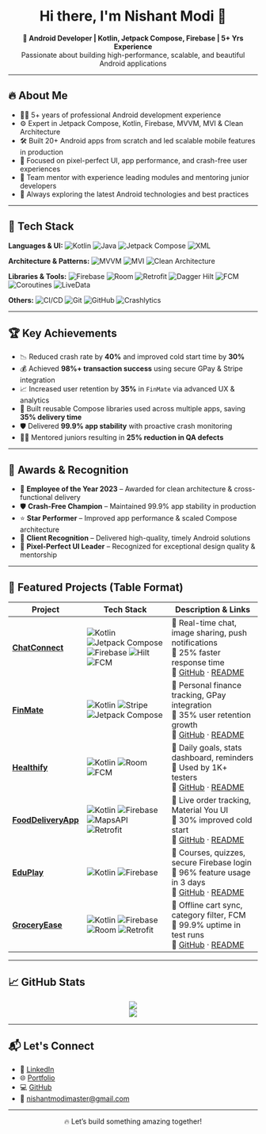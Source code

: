<h1 align="center">Hi there, I'm Nishant Modi 👋</h1>

<p align="center">
  <b>🚀 Android Developer | Kotlin, Jetpack Compose, Firebase | 5+ Yrs Experience</b><br>
  Passionate about building high-performance, scalable, and beautiful Android applications
</p>

---

## 🔥 About Me

- 👨‍💻 5+ years of professional Android development experience
- ⚙️ Expert in Jetpack Compose, Kotlin, Firebase, MVVM, MVI & Clean Architecture
- 🛠️ Built 20+ Android apps from scratch and led scalable mobile features in production
- 🚀 Focused on pixel-perfect UI, app performance, and crash-free user experiences
- 🤝 Team mentor with experience leading modules and mentoring junior developers
- 📲 Always exploring the latest Android technologies and best practices

---

## 🧠 Tech Stack

**Languages & UI:**
![Kotlin](https://img.shields.io/badge/Kotlin-7F52FF?style=for-the-badge&logo=kotlin&logoColor=white)
![Java](https://img.shields.io/badge/Java-ED8B00?style=for-the-badge&logo=java&logoColor=white)
![Jetpack Compose](https://img.shields.io/badge/Jetpack%20Compose-4285F4?style=for-the-badge)
![XML](https://img.shields.io/badge/XML-FF5722?style=for-the-badge)

**Architecture & Patterns:**
![MVVM](https://img.shields.io/badge/MVVM-6A1B9A?style=for-the-badge)
![MVI](https://img.shields.io/badge/MVI-009688?style=for-the-badge)
![Clean Architecture](https://img.shields.io/badge/Clean%20Architecture-1976D2?style=for-the-badge)

**Libraries & Tools:**
![Firebase](https://img.shields.io/badge/Firebase-FFCA28?style=for-the-badge&logo=firebase&logoColor=black)
![Room](https://img.shields.io/badge/Room-00796B?style=for-the-badge)
![Retrofit](https://img.shields.io/badge/Retrofit-009688?style=for-the-badge)
![Dagger Hilt](https://img.shields.io/badge/Dagger%20Hilt-8E24AA?style=for-the-badge)
![FCM](https://img.shields.io/badge/FCM-03A9F4?style=for-the-badge)
![Coroutines](https://img.shields.io/badge/Coroutines-795548?style=for-the-badge)
![LiveData](https://img.shields.io/badge/LiveData-33691E?style=for-the-badge)

**Others:**
![CI/CD](https://img.shields.io/badge/CI%2FCD-1976D2?style=for-the-badge)
![Git](https://img.shields.io/badge/Git-F05032?style=for-the-badge&logo=git&logoColor=white)
![GitHub](https://img.shields.io/badge/GitHub-181717?style=for-the-badge&logo=github&logoColor=white)
![Crashlytics](https://img.shields.io/badge/Crashlytics-E91E63?style=for-the-badge)

---

## 🏆 Key Achievements

- 📉 Reduced crash rate by **40%** and improved cold start time by **30%**
- 💰 Achieved **98%+ transaction success** using secure GPay & Stripe integration
- 📈 Increased user retention by **35%** in `FinMate` via advanced UX & analytics
- 🔁 Built reusable Compose libraries used across multiple apps, saving **35% delivery time**
- 🛡️ Delivered **99.9% app stability** with proactive crash monitoring
- 👨‍🏫 Mentored juniors resulting in **25% reduction in QA defects**

---

## 🏅 Awards & Recognition

- 🥇 **Employee of the Year 2023** – Awarded for clean architecture & cross-functional delivery
- 🛡️ **Crash-Free Champion** – Maintained 99.9% app stability in production
- ⭐ **Star Performer** – Improved app performance & scaled Compose architecture
- 🌟 **Client Recognition** – Delivered high-quality, timely Android solutions
- 🎨 **Pixel-Perfect UI Leader** – Recognized for exceptional design quality & mentorship

---

## 💼 Featured Projects (Table Format)

| Project | Tech Stack | Description & Links |
|--------|------------|----------------------|
| **[ChatConnect](https://github.com/nishantmodi92/chatconnect-android)** | ![Kotlin](https://img.shields.io/badge/Kotlin-7F52FF?style=for-the-badge) ![Jetpack Compose](https://img.shields.io/badge/Jetpack%20Compose-4285F4?style=for-the-badge) ![Firebase](https://img.shields.io/badge/Firebase-FFCA28?style=for-the-badge) ![Hilt](https://img.shields.io/badge/Hilt-8E24AA?style=for-the-badge) ![FCM](https://img.shields.io/badge/FCM-03A9F4?style=for-the-badge) | 🔹 Real-time chat, image sharing, push notifications<br>🔹 25% faster response time<br>🔗 [GitHub](https://github.com/nishantmodi92/chatconnect-android) · [README](https://github.com/nishantmodi92/chatconnect-android/blob/main/README.md) |
| **[FinMate](https://github.com/nishantmodi92/fintech-wallet)** | ![Kotlin](https://img.shields.io/badge/Kotlin-7F52FF?style=for-the-badge) ![Stripe](https://img.shields.io/badge/Stripe-6772E5?style=for-the-badge) ![Jetpack Compose](https://img.shields.io/badge/Jetpack%20Compose-4285F4?style=for-the-badge) | 🔹 Personal finance tracking, GPay integration<br>🔹 35% user retention growth<br>🔗 [GitHub](https://github.com/nishantmodi92/fintech-wallet) · [README](https://github.com/nishantmodi92/finmate-android/blob/main/README.md) |
| **[Healthify](https://github.com/nishantmodi92/healthify)** | ![Kotlin](https://img.shields.io/badge/Kotlin-7F52FF?style=for-the-badge) ![Room](https://img.shields.io/badge/Room-00796B?style=for-the-badge) ![FCM](https://img.shields.io/badge/FCM-03A9F4?style=for-the-badge) | 🔹 Daily goals, stats dashboard, reminders<br>🔹 Used by 1K+ testers<br>🔗 [GitHub](https://github.com/nishantmodi92/healthify) · [README](https://github.com/nishantmodi92/healthify-android/blob/main/README.md) |
| **[FoodDeliveryApp](https://github.com/nishantmodi92/food-delivery-android)** | ![Kotlin](https://img.shields.io/badge/Kotlin-7F52FF?style=for-the-badge) ![Firebase](https://img.shields.io/badge/Firebase-FFCA28?style=for-the-badge) ![MapsAPI](https://img.shields.io/badge/MapsAPI-4285F4?style=for-the-badge) ![Retrofit](https://img.shields.io/badge/Retrofit-009688?style=for-the-badge) | 🔹 Live order tracking, Material You UI<br>🔹 30% improved cold start<br>🔗 [GitHub](https://github.com/nishantmodi92/food-delivery-android) · [README](https://github.com/nishantmodi92/fooddeliveryapp-android/blob/main/README.md) |
| **[EduPlay](https://github.com/nishantmodi92/e-learning-android)** | ![Kotlin](https://img.shields.io/badge/Kotlin-7F52FF?style=for-the-badge) ![Firebase](https://img.shields.io/badge/Firebase-FFCA28?style=for-the-badge) | 🔹 Courses, quizzes, secure Firebase login<br>🔹 96% feature usage in 3 days<br>🔗 [GitHub](https://github.com/nishantmodi92/e-learning-android) · [README](https://github.com/nishantmodi92/e-learning-android/blob/main/README.md) |
| **[GroceryEase](https://github.com/nishantmodi92/groceryease-android)** | ![Kotlin](https://img.shields.io/badge/Kotlin-7F52FF?style=for-the-badge) ![Firebase](https://img.shields.io/badge/Firebase-FFCA28?style=for-the-badge) ![Room](https://img.shields.io/badge/Room-00796B?style=for-the-badge) ![Retrofit](https://img.shields.io/badge/Retrofit-009688?style=for-the-badge) | 🔹 Offline cart sync, category filter, FCM<br>🔹 99.9% uptime in test runs<br>🔗 [GitHub](https://github.com/nishantmodi92/groceryease-android) · [README](https://github.com/nishantmodi92/groceryease-android/blob/main/README.md) |

---

## 📈 GitHub Stats

<p align="center">
  <img src="https://github-readme-stats.vercel.app/api?username=nishantmodi92&show_icons=true&theme=default" />
  <br>
  <img src="https://github-readme-stats.vercel.app/api/top-langs/?username=nishantmodi92&layout=compact&theme=default" />
</p>

---

## 📬 Let's Connect

- 👔 [LinkedIn](https://linkedin.com/in/nishantmodi92)
- 🌐 [Portfolio](https://nishantmodi92.github.io)
- 💻 [GitHub](https://github.com/nishantmodi92)
- 📧 nishantmodimaster@gmail.com

---

<p align="center">
  🔥 Let’s build something amazing together!
</p>
